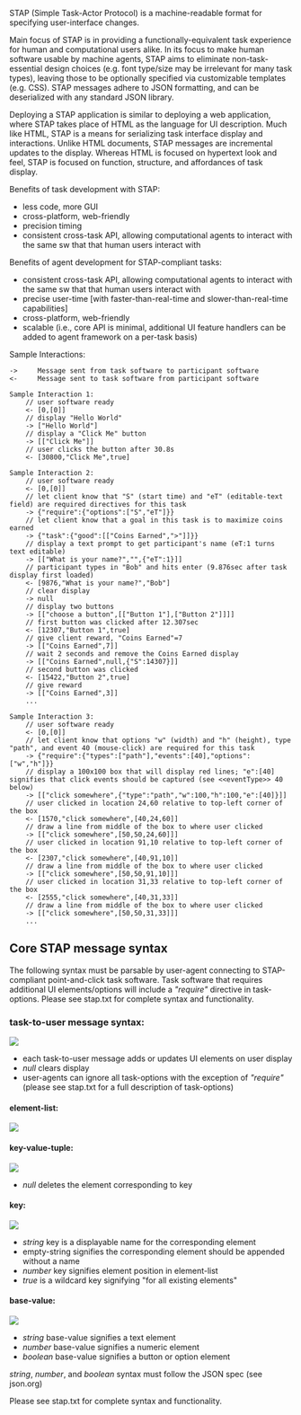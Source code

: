 STAP (Simple Task-Actor Protocol) is a machine-readable format for specifying user-interface changes. 

Main focus of STAP is in providing a functionally-equivalent task experience for human and computational users alike.
In its focus to make human software usable by machine agents, STAP aims to eliminate non-task-essential design choices (e.g. font type/size may be irrelevant for many task types), leaving those to be optionally specified via customizable templates (e.g. CSS).
STAP messages adhere to JSON formatting, and can be deserialized with any standard JSON library.

Deploying a STAP application is similar to deploying a web application, where STAP takes place of HTML as the language for UI description.
Much like HTML, STAP is a means for serializing task interface display and interactions.
Unlike HTML documents, STAP messages are incremental updates to the display.
Whereas HTML is focused on hypertext look and feel, STAP is focused on function, structure, and affordances of task display.

Benefits of task development with STAP:
* less code, more GUI
* cross-platform, web-friendly
* precision timing
* consistent cross-task API, allowing computational agents to interact with the same sw that that human users interact with

Benefits of agent development for STAP-compliant tasks:
* consistent cross-task API, allowing computational agents to interact with the same sw that that human users interact with
* precise user-time [with faster-than-real-time and slower-than-real-time capabilities]
* cross-platform, web-friendly
* scalable (i.e., core API is minimal, additional UI feature handlers can be added to agent framework on a per-task basis)


Sample Interactions:

    ->     Message sent from task software to participant software
    <-     Message sent to task software from participant software

    Sample Interaction 1:
        // user software ready
        <- [0,[0]]
        // display "Hello World"
        -> ["Hello World"]
        // display a "Click Me" button
        -> [["Click Me"]]
        // user clicks the button after 30.8s
        <- [30800,"Click Me",true]

    Sample Interaction 2:
        // user software ready
        <- [0,[0]]
        // let client know that "S" (start time) and "eT" (editable-text field) are required directives for this task
        -> {"require":{"options":["S","eT"]}}
        // let client know that a goal in this task is to maximize coins earned
        -> {"task":{"good":[["Coins Earned",">"]]}}
        // display a text prompt to get participant's name (eT:1 turns text editable)
        -> [["What is your name?","",{"eT":1}]]
        // participant types in "Bob" and hits enter (9.876sec after task display first loaded)
        <- [9876,"What is your name?","Bob"]
        // clear display
        -> null
        // display two buttons
        -> [["choose a button",[["Button 1"],["Button 2"]]]]
        // first button was clicked after 12.307sec
        <- [12307,"Button 1",true]
        // give client reward, "Coins Earned"=7
        -> [["Coins Earned",7]]
        // wait 2 seconds and remove the Coins Earned display
        -> [["Coins Earned",null,{"S":14307}]]
        // second button was clicked
        <- [15422,"Button 2",true]
        // give reward
        -> [["Coins Earned",3]]
        ...

    Sample Interaction 3:
        // user software ready
        <- [0,[0]]
        // let client know that options "w" (width) and "h" (height), type "path", and event 40 (mouse-click) are required for this task
        -> {"require":{"types":["path"],"events":[40],"options":["w","h"]}}
        // display a 100x100 box that will display red lines; "e":[40] signifies that click events should be captured (see <<eventType>> 40 below)
        -> [["click somewhere",{"type":"path","w":100,"h":100,"e":[40]}]]
        // user clicked in location 24,60 relative to top-left corner of the box
        <- [1570,"click somewhere",[40,24,60]]
        // draw a line from middle of the box to where user clicked
        -> [["click somewhere",[50,50,24,60]]]
        // user clicked in location 91,10 relative to top-left corner of the box
        <- [2307,"click somewhere",[40,91,10]]
        // draw a line from middle of the box to where user clicked
        -> [["click somewhere",[50,50,91,10]]]
        // user clicked in location 31,33 relative to top-left corner of the box
        <- [2555,"click somewhere",[40,31,33]]
        // draw a line from middle of the box to where user clicked
        -> [["click somewhere",[50,50,31,33]]]
        ...


## Core STAP message syntax

The following syntax must be parsable by user-agent connecting to STAP-compliant point-and-click task software.
Task software that requires additional UI elements/options will include a *"require"* directive in task-options.
Please see stap.txt for complete syntax and functionality.

### task-to-user message syntax:
![](https://raw.githubusercontent.com/vdv7/stap/master/diagram/diagram/task-to-user.png)

* each task-to-user message adds or updates UI elements on user display
* *null* clears display
* user-agents can ignore all task-options with the exception of *"require"* (please see stap.txt for a full description of task-options)

#### element-list:
![](https://raw.githubusercontent.com/vdv7/stap/master/diagram/diagram/element-list.png)

#### key-value-tuple:
![](https://raw.githubusercontent.com/vdv7/stap/master/diagram/diagram/key-value-tuple.png)

* *null* deletes the element corresponding to key

#### key:
![](https://raw.githubusercontent.com/vdv7/stap/master/diagram/diagram/key.png)

* *string* key is a displayable name for the corresponding element
* empty-string signifies the corresponding element should be appended without a name
* *number* key signifies element position in element-list
* *true* is a wildcard key signifying "for all existing elements"

#### base-value:
![](https://raw.githubusercontent.com/vdv7/stap/master/diagram/diagram/base-value.png)

* *string* base-value signifies a text element
* *number* base-value signifies a numeric element
* *boolean* base-value signifies a button or option element

*string*, *number*, and *boolean* syntax must follow the JSON spec (see json.org)


Please see stap.txt for complete syntax and functionality.
